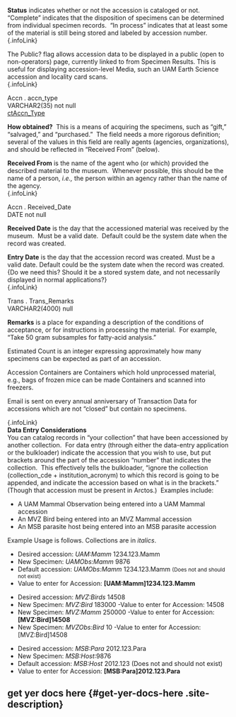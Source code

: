 
**Status** indicates whether or not the accession is cataloged or not. 
“Complete” indicates that the disposition of specimens can be determined
from individual specimen records.  “In process” indicates that at least
some of the material is still being stored and labeled by accession
number.\
[](){.infoLink}

The Public? flag allows accession data to be displayed in a public (open
to non-operators) page, currently linked to from Specimen Results. This
is useful for displaying accession-level Media, such an UAM Earth
Science accession and locality card scans.\
[](){.infoLink}

<div class="fldDef">

Accn . accn\_type\
VARCHAR2(35) not null\
[ctAccn\_Type](http://arctos.database.museum/info/ctDocumentation.cfm?table=ctAccn_Type)

</div>

**How obtained?**  This is a means of acquiring the specimens, such as
“gift,” “salvaged,” and “purchased.”  The field needs a more rigorous
definition; several of the values in this field are really agents
(agencies, organizations), and should be reflected in “Received From”
(below).

**Received From** is the name of the agent who (or which) provided the
described material to the museum.  Whenever possible, this should be the
name of a person, *i.e.,* the person within an agency rather than the
name of the agency.\
[](){.infoLink}

<div class="fldDef">

Accn . Received\_Date\
DATE not null

</div>

**Received Date** is the day that the accessioned material was received
by the museum.  Must be a valid date.  Default could be the system date
when the record was created.

**Entry Date** is the day that the accession record was created. Must be
a valid date. Default could be the system date when the record was
created.  {Do we need this? Should it be a stored system date, and not
necessarily displayed in normal applications?}\
[](){.infoLink}

<div class="fldDef">

Trans . Trans\_Remarks\
VARCHAR2(4000) null

</div>

**Remarks** is a place for expanding a description of the conditions of
acceptance, or for instructions in processing the material.  For
example, “Take 50 gram subsamples for fatty-acid analysis.”\
[]()

Estimated Count is an integer expressing approximately how many
specimens can be expected as part of an accession.\
[]()

Accession Containers are Containers which hold unprocessed material,
e.g., bags of frozen mice can be made Containers and scanned into
freezers.\
[]()

Email is sent on every annual anniversary of Transaction Data for
accessions which are not “closed” but contain no specimens.

[](#top){.infoLink}\
**Data Entry Considerations**\
You can catalog records in “your collection” that have been accessioned
by another collection.  For data entry (through either the data-entry
application or the bulkloader) indicate the accession that you wish to
use, but put brackets around the part of the accession “number” that
indicates the collection.  This effectively tells the bulkloader,
“ignore the collection (collection\_cde + institution\_acronym) to which
this record is going to be appended, and indicate the accession based on
what is in the brackets.” (Though that accession must be present in
Arctos.)  Examples include:

-   A UAM Mammal Observation being entered into a UAM Mammal accession
-   An MVZ Bird being entered into an MVZ Mammal accession
-   An MSB parasite host being entered into an MSB parasite accession

Example Usage is follows. Collections are in <span
style="font-style:italic">italics</span>.

-   Desired accession: <span style="font-style:italic">UAM:Mamm</span>
    1234.123.Mamm
-   New Specimen: <span style="font-style:italic">UAMObs:Mamm</span>
    9876
-   Default accession: <span
    style="font-style:italic">UAMObs:Mamm</span> 1234.123.Mamm <span
    style="font-size:85%">(Does not and should not exist)</span>
-   Value to enter for Accession: **\[UAM:Mamm\]1234.123.Mamm**

<!-- -->

-   Desired accession: <span style="font-style:italic">MVZ:Birds</span>
    14508
-   New Specimen: <span style="font-style:italic">MVZ:Bird </span>183000
    -Value to enter for Accession: 14508
-   New Specimen: *MVZ:Mamm* 250000 -Value to enter for Accession:
    **\[MVZ:Bird\]14508**
-   New Specimen: *MVZObs:Bird* 10 -Value to enter for Accession:
    \[MVZ:Bird\]14508

<!-- -->

-   Desired accession: *MSB:Para* 2012.123.Para
-   New Specimen: *MSB:Host*:9876
-   Default accession: *MSB:Host* 2012.123 (Does not and should
    not exist)
-   Value to enter for Accession: **\[MSB:Para\]2012.123.Para**

</div>

</div>

</div>

</div>

<div id="secondary">

get yer docs here {#get-yer-docs-here .site-description}
-----------------

</div>

</div>

